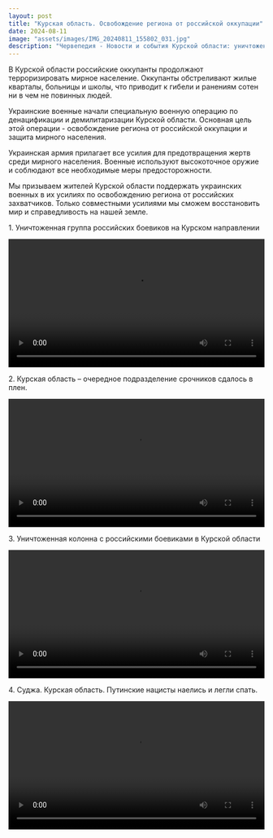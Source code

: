 ```yaml
---
layout: post
title: "Курская область. Освобождение региона от российской оккупации"
date: 2024-08-11
image: "assets/images/IMG_20240811_155802_031.jpg"
description: "Червепедия - Новости и события Курской области: уничтожение российских боевиков и освобождение территории от оккупации. Суджа - это Украина"
---
```



<p>В Курской области российские оккупанты продолжают терроризировать мирное население. Оккупанты обстреливают жилые кварталы, больницы и школы, что приводит к гибели и ранениям сотен ни в чем не повинных людей.</p>

<p>Украинские военные начали специальную военную операцию по денацификации и демилитаризации Курской области. Основная цель этой операции - освобождение региона от российской оккупации и защита мирного населения.</p>

<p>Украинская армия прилагает все усилия для предотвращения жертв среди мирного населения. Военные используют высокоточное оружие и соблюдают все необходимые меры предосторожности.</p>

<p>Мы призываем жителей Курской области поддержать украинских военных в их усилиях по освобождению региона от российских захватчиков. Только совместными усилиями мы сможем восстановить мир и справедливость на нашей земле.</p>

<style>
  .video-container {
    max-width: 100%;
    margin: 0 auto;
    margin-bottom: 8px; /* Отступ между видео */
  }
  video {
    width: 100%;
    height: auto;
  }
</style>

<p>1. Уничтоженная группа российских боевиков на Курском направлении</p>

<p align="center" class="video-container">
  <video controls>
    <source src="https://github.com/chervepedia/chervepedia.github.io/raw/main/assets/videos/VID_20240811_154322_983.mp4" type="video/mp4">
    Ваш браузер не поддерживает элемент <code>video</code>.
  </video>
</p>

<p>2. Курская область – очередное подразделение срочников сдалось в плен.</p>

<p align="center" class="video-container">
  <video controls>
    <source src="https://github.com/chervepedia/chervepedia.github.io/raw/main/assets/videos/VID_20240811_154343_303.mp4" type="video/mp4">
    Ваш браузер не поддерживает элемент <code>video</code>.
  </video>
</p>

<p>3. Уничтоженная колонна с российскими боевиками в Курской области</p>

<p align="center" class="video-container">
  <video controls>
    <source src="https://github.com/chervepedia/chervepedia.github.io/raw/main/assets/videos/VID_20240811_154404_487.mp4" type="video/mp4">
    Ваш браузер не поддерживает элемент <code>video</code>.
  </video>
</p>

<p>4. Суджа. Курская область. Путинские нацисты наелись и легли спать.</p>

<p align="center" class="video-container">
  <video controls>
    <source src="https://github.com/chervepedia/chervepedia.github.io/raw/main/assets/videos/VID_20240811_154513_179.mp4" type="video/mp4">
    Ваш браузер не поддерживает элемент <code>video</code>.
  </video>
</p>